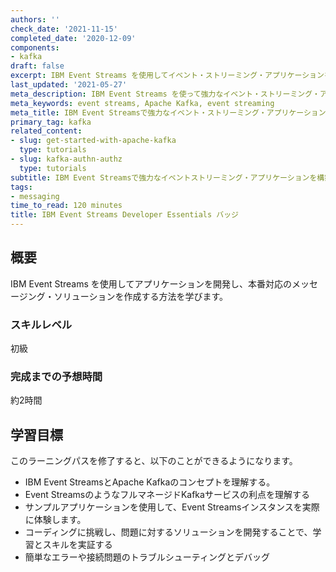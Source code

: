 ```yaml
---
authors: ''
check_date: '2021-11-15'
completed_date: '2020-12-09'
components:
- kafka
draft: false
excerpt: IBM Event Streams を使用してイベント・ストリーミング・アプリケーションを開発し、本番対応のメッセージング・ソリューションを作成する方法を学びます。
last_updated: '2021-05-27'
meta_description: IBM Event Streams を使って強力なイベント・ストリーミング・アプリケーションを構築する方法を学びます。
meta_keywords: event streams, Apache Kafka, event streaming
meta_title: IBM Event Streamsで強力なイベント・ストリーミング・アプリケーションを構築
primary_tag: kafka
related_content:
- slug: get-started-with-apache-kafka
  type: tutorials
- slug: kafka-authn-authz
  type: tutorials
subtitle: IBM Event Streamsで強力なイベントストリーミング・アプリケーションを構築する方法を紹介します。
tags:
- messaging
time_to_read: 120 minutes
title: IBM Event Streams Developer Essentials バッジ
---
```


## 概要
IBM Event Streams を使用してアプリケーションを開発し、本番対応のメッセージング・ソリューションを作成する方法を学びます。

### スキルレベル

初級

### 完成までの予想時間

約2時間

## 学習目標

このラーニングパスを修了すると、以下のことができるようになります。

* IBM Event StreamsとApache Kafkaのコンセプトを理解する。
* Event StreamsのようなフルマネージドKafkaサービスの利点を理解する
* サンプルアプリケーションを使用して、Event Streamsインスタンスを実際に体験します。
* コーディングに挑戦し、問題に対するソリューションを開発することで、学習とスキルを実証する
* 簡単なエラーや接続問題のトラブルシューティングとデバッグ